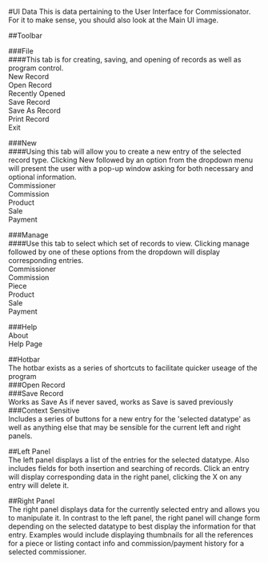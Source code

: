 #UI Data
This is data pertaining to the User Interface for Commissionator.  
For it to make sense, you should also look at the Main UI image.  
  
##Toolbar  
  
###File  
####This tab is for creating, saving, and opening of records as well as program control.  
New Record  
Open Record  
Recently Opened  
Save Record  
Save As Record  
Print Record  
Exit  
  
###New  
####Using this tab will allow you to create a new entry of the selected record type. Clicking New followed by an option from the dropdown menu will present the user with a pop-up window asking for both necessary and optional information.  
Commissioner  
Commission  
Product  
Sale  
Payment  
  
###Manage  
####Use this tab to select which set of records to view. Clicking manage followed by one of these options from the dropdown will display corresponding entries.  
Commissioner  
Commission  
Piece  
Product  
Sale  
Payment  
  
###Help  
About  
Help Page  
  
##Hotbar  
The hotbar exists as a series of shortcuts to facilitate quicker useage of the program  
###Open Record  
###Save Record  
Works as Save As if never saved, works as Save is saved previously  
###Context Sensitive  
Includes a series of buttons for a new entry for the 'selected datatype' as well as anything else that may be sensible for the current left and right panels.
  
##Left Panel  
The left panel displays a list of the entries for the selected datatype. Also includes fields for both insertion and searching of records. Click an entry will display corresponding data in the right panel, clicking the X on any entry will delete it.  
  
##Right Panel  
The right panel displays data for the currently selected entry and allows you to manipulate it. In contrast to the left panel, the right panel will change form depending on the selected datatype to best display the information for that entry. Examples would include displaying thumbnails for all the references for a piece or listing contact info and commission/payment history for a selected commissioner.  
